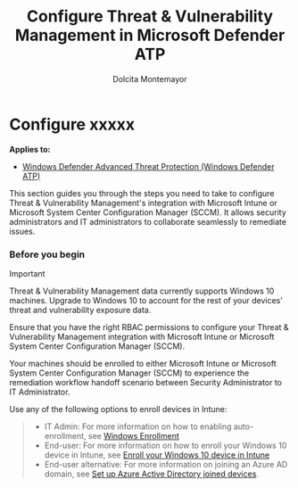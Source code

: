 ﻿---
title: Configure Threat & Vulnerability Management in Microsoft Defender ATP
description: Configure your Threat & Vulnerability Management to allow security administrators and IT administrators to collaborate seamlessly to remediate issues via Microsoft intune and Microsoft System Center Configuration Manager (SCCM) integrations.
keywords: RBAC, Threat & Vulnerability Management configuration, Threat & Vulnerability Management integrations, Microsft Intune integration with TVM, SCCM integration with TVM  
search.product: Windows 10
search.appverid: met150
ms.prod: w10
ms.mktglfcycl: deploy
ms.sitesec: library
ms.pagetype: security
ms.author: dolmont
author: Dolcita Montemayor
ms.localizationpriority: medium
manager: dansimp
audience: ITPro
ms.collection: M365-security-compliance 
ms.topic: article
---
# Configure xxxxx
**Applies to:**
- [Windows Defender Advanced Threat Protection (Windows Defender ATP)](https://go.microsoft.com/fwlink/p/?linkid=2069559)

This section guides you through the steps you need to take to configure Threat & Vulnerability Management's integration with Microsoft Intune or Microsoft System Center Configuration Manager (SCCM). It allows security administrators and IT administrators to collaborate seamlessly to remediate issues.

### Before you begin
>[!IMPORTANT] 
Threat & Vulnerability Management data currently supports Windows 10 machines. Upgrade to Windows 10 to account for the rest of your devices’ threat and vulnerability exposure data.</br>

Ensure that you have the right RBAC permissions to configure your Threat & Vulnerability Management integration with Microsoft Intune or Microsoft System Center Configuration Manager (SCCM).   

Your machines should be enrolled to either Microsoft Intune or Microsoft System Center Configuration Manager (SCCM) to experience the remediation workflow handoff scenario between Security Administrator to IT Administrator.

Use any of the following options to enroll devices in Intune:
>- IT Admin: For more information on how to enabling auto-enrollment, see [Windows Enrollment](https://docs.microsoft.com/intune/windows-enroll#enable-windows-10-automatic-enrollment)
>- End-user: For more information on how to enroll your Windows 10 device in Intune, see [Enroll your Windows 10 device in Intune](https://docs.microsoft.com/intune-user-help/enroll-your-w10-device-access-work-or-school)
>- End-user alternative: For more information on joining an Azure AD domain, see [Set up Azure Active Directory joined devices](https://docs.microsoft.com/azure/active-directory/device-management-azuread-joined-devices-setup).


